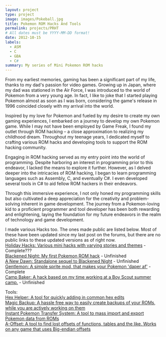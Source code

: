 ```yaml
---
layout: project
type: project
image: images/Pokeball.jpg
title: Pokemon ROM Hacks And Tools
permalink: projects/PRHT
# All dates must be YYYY-MM-DD format!
date: 2012-10-15
labels:
  - ASM
  - C
  - GBA
  - C#
summary: My series of Mini Pokemon ROM hacks
---
```


From my earliest memories, gaming has been a significant part of my life, thanks to my dad's passion for video games. Growing up in Japan, where my dad was stationed in the Air Force, I was introduced to the world of Pokemon from a very young age. In fact, I like to joke that I started playing Pokemon almost as soon as I was born, considering the game's release in 1996 coincided closely with my arrival into the world.

Inspired by my love for Pokemon and fueled by my desire to create my own gaming experiences, I embarked on a journey to develop my own Pokemon game. While I may not have been employed by Game Freak, I found my outlet through ROM hacking – a close approximation to realizing my childhood dream. Throughout my teenage years, I dedicated myself to crafting various ROM hacks and developing tools to support the ROM hacking community.

Engaging in ROM hacking served as my entry point into the world of programming. Despite harboring an interest in programming prior to this endeavor, I lacked the means to explore it further. However, as I delved deeper into the intricacies of ROM hacking, I began to learn programming languages such as Assembly, C, and eventually C#. I even developed several tools in C# to aid fellow ROM hackers in their endeavors.

Through this immersive experience, I not only honed my programming skills but also cultivated a deep appreciation for the creativity and problem-solving inherent in game development. The journey from a Pokemon-loving kid to a proficient programmer and tool developer has been both rewarding and enlightening, laying the foundation for my future endeavors in the realm of technology and game development.

I made various Hacks too. The ones made public are listed below. Most of these have been updated since my last post on the forums, but there are no public links to these updated versions as of right now.  
[Holiday Hacks: Various mini hacks with varying stories and themes](https://www.pokecommunity.com/showthread.php?t=339585) - Complete???  
[Blackened Night: My first Pokemon ROM hack](https://www.pokecommunity.com/showthread.php?t=302424) - Unfinished  
[A New Dawn: Standalone sequel to Blackened Night](https://www.pokecommunity.com/showthread.php?t=359943) - Unfinished  
[Gentlemon: A simple sprite mod, that makes your Pokemon 'daper af'](https://www.pokecommunity.com/showthread.php?t=368132) - Complete  
[Camp Baker: A hack based on my time working at a Boy Scout summer camp.](https://www.pokecommunity.com/showthread.php?t=321555) - Unfinished  

Tools:  
[Hex Helper: A tool for quickly adding in common hex edits](https://www.pokecommunity.com/showthread.php?t=338884)  
[Magic Backup: A hassle free way to easily create backups of your ROMs, while you are actively working on them](https://www.pokecommunity.com/showthread.php?t=388547)  
[Instant Pokemon Transfer System: A tool to mass import and export Pokemon data from ROMs](https://www.pokecommunity.com/showthread.php?t=361135)  
[A-Offset: A tool to find lost offsets of functions, tables and the like. Works on any game that uses Big-endian offsets](https://www.pokecommunity.com/showthread.php?t=347441)  

